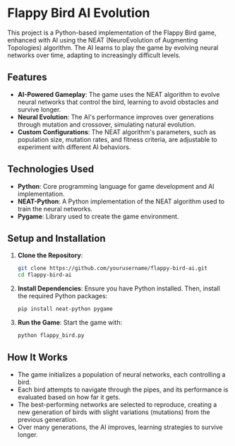 # Flappy Bird AI Evolution

This project is a Python-based implementation of the Flappy Bird game, enhanced with AI using the NEAT (NeuroEvolution of Augmenting Topologies) algorithm. The AI learns to play the game by evolving neural networks over time, adapting to increasingly difficult levels.

## Features

- **AI-Powered Gameplay**: The game uses the NEAT algorithm to evolve neural networks that control the bird, learning to avoid obstacles and survive longer.
- **Neural Evolution**: The AI's performance improves over generations through mutation and crossover, simulating natural evolution.
- **Custom Configurations**: The NEAT algorithm's parameters, such as population size, mutation rates, and fitness criteria, are adjustable to experiment with different AI behaviors.

## Technologies Used

- **Python**: Core programming language for game development and AI implementation.
- **NEAT-Python**: A Python implementation of the NEAT algorithm used to train the neural networks.
- **Pygame**: Library used to create the game environment.

## Setup and Installation

1. **Clone the Repository**:
   ```bash
   git clone https://github.com/yourusername/flappy-bird-ai.git
   cd flappy-bird-ai
2. **Install Dependencies**:
   Ensure you have Python installed. Then, install the required Python packages:
    ```bash
    pip install neat-python pygame
3. **Run the Game**:
   Start the game with:
   ```bash
   python flappy_bird.py

## How It Works
- The game initializes a population of neural networks, each controlling a bird.
- Each bird attempts to navigate through the pipes, and its performance is evaluated based on how far it gets.
- The best-performing networks are selected to reproduce, creating a new generation of birds with slight variations (mutations) from the previous generation.
- Over many generations, the AI improves, learning strategies to survive longer.
